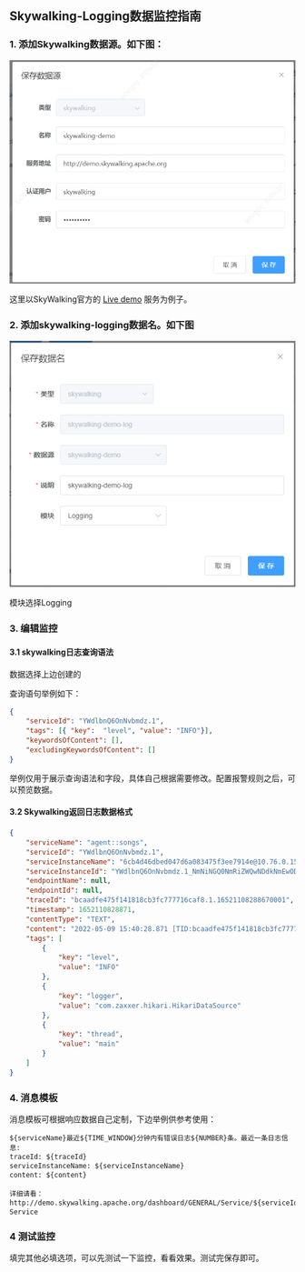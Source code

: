 ## Skywalking-Logging数据监控指南

### 1. 添加Skywalking数据源。如下图：

<img src="../img/skywalking/skywalking-datasource.png"/>

这里以SkyWalking官方的 [Live demo](http://demo.skywalking.apache.org/) 服务为例子。

### 2. 添加skywalking-logging数据名。如下图

<img src="../img/skywalking/skywalking-logging-dataname.png"/>

模块选择Logging

### 3. 编辑监控

#### 3.1 skywalking日志查询语法

数据选择上边创建的

查询语句举例如下：

```json
{
    "serviceId": "YWdlbnQ6OnNvbmdz.1",
    "tags": [{ "key":  "level", "value": "INFO"}],
    "keywordsOfContent": [],
    "excludingKeywordsOfContent": []
}
```

举例仅用于展示查询语法和字段，具体自己根据需要修改。配置报警规则之后，可以预览数据。

#### 3.2 Skywalking返回日志数据格式

```json
{
    "serviceName": "agent::songs",
    "serviceId": "YWdlbnQ6OnNvbmdz.1",
    "serviceInstanceName": "6cb4d46dbed047d6a083475f3ee7914e@10.76.0.154",
    "serviceInstanceId": "YWdlbnQ6OnNvbmdz.1_NmNiNGQ0NmRiZWQwNDdkNmEwODM0NzVmM2VlNzkxNGVAMTAuNzYuMC4xNTQ=",
    "endpointName": null,
    "endpointId": null,
    "traceId": "bcaadfe475f141818cb3fc777716caf8.1.16521108288670001",
    "timestamp": 1652110828871,
    "contentType": "TEXT",
    "content": "2022-05-09 15:40:28.871 [TID:bcaadfe475f141818cb3fc777716caf8.1.16521108288670001] [main] INFO  com.zaxxer.hikari.HikariDataSource -HikariPool-1 - Starting...\n",
    "tags": [
        {
            "key": "level",
            "value": "INFO"
        },
        {
            "key": "logger",
            "value": "com.zaxxer.hikari.HikariDataSource"
        },
        {
            "key": "thread",
            "value": "main"
        }
    ]
}
```

### 4. 消息模板

消息模板可根据响应数据自己定制，下边举例供参考使用：

```
${serviceName}最近${TIME_WINDOW}分钟内有错误日志${NUMBER}条。最近一条日志信息:
traceId: ${traceId}
serviceInstanceName: ${serviceInstanceName}
content: ${content}

详细请看： http://demo.skywalking.apache.org/dashboard/GENERAL/Service/${serviceId}/General-Service
```

### 4 测试监控

填完其他必填选项，可以先测试一下监控，看看效果。测试完保存即可。
